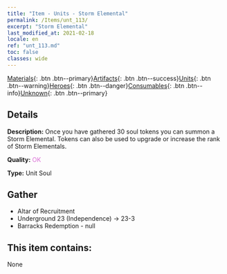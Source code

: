 ```yaml
---
title: "Item - Units - Storm Elemental"
permalink: /Items/unt_113/
excerpt: "Storm Elemental"
last_modified_at: 2021-02-18
locale: en
ref: "unt_113.md"
toc: false
classes: wide
---
```

 [Materials](/Items/){: .btn .btn--primary}[Artifacts](/Items/Artifacts/){: .btn .btn--success}[Units](/Items/Units/){: .btn .btn--warning}[Heroes](/Items/Heroes/){: .btn .btn--danger}[Consumables](/Items/Consumables/){: .btn .btn--info}[Unknown](/Items/Unknown/){: .btn .btn--primary}

## Details
 **Description:** Once you have gathered 30 soul tokens you can summon a Storm Elemental. Tokens can also be used to upgrade or increase the rank of Storm Elementals.

 **Quality:** <span style="color: #DA70D6">OK</span>

 **Type:** Unit Soul

## Gather

*    Altar of Recruitment 
*    Underground 23 (Independence) -> 23-3 
*    Barracks Redemption - null 

## This item contains:

  None

